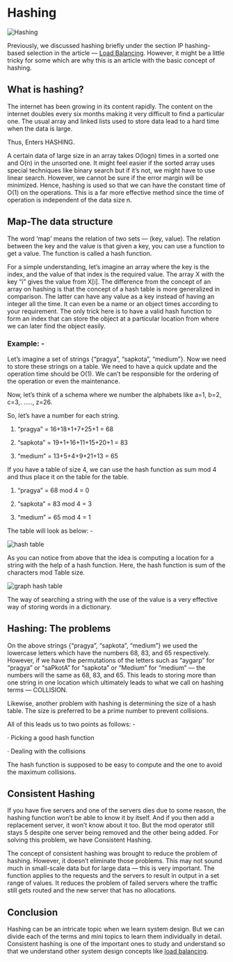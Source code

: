 # Hashing

![Hashing](https://miro.medium.com/max/720/1*sYSkRUQwau8wtD-6Mg60iA.jpeg)

Previously, we discussed hashing briefly under the section IP hashing-based selection in the article — [Load Balancing](https://github.com/Pragya2056/system-design-concepts-hacktoberfest2022/tree/master/Load-Balancing). However, it might be a little tricky for some which are why this is an article with the basic concept of hashing.

## What is hashing?

The internet has been growing in its content rapidly. The content on the internet doubles every six months making it very difficult to find a particular one. The usual array and linked lists used to store data lead to a hard time when the data is large.

Thus, Enters HASHING.

A certain data of large size in an array takes O(logn) times in a sorted one and O(n) in the unsorted one. It might feel easier if the sorted array uses special techniques like binary search but if it’s not, we might have to use linear search. However, we cannot be sure if the error margin will be minimized. Hence, hashing is used so that we can have the constant time of O(1) on the operations. This is a far more effective method since the time of operation is independent of the data size n.

## Map-The data structure

The word ‘map’ means the relation of two sets — (key, value). The relation between the key and the value is that given a key, you can use a function to get a value. The function is called a hash function.

For a simple understanding, let’s imagine an array where the key is the index, and the value of that index is the required value. The array X with the key “i” gives the value from X[i]. The difference from the concept of an array on hashing is that the concept of a hash table is more generalized in comparison. The latter can have any value as a key instead of having an integer all the time. It can even be a name or an object times according to your requirement. The only trick here is to have a valid hash function to form an index that can store the object at a particular location from where we can later find the object easily.

### Example: -

Let’s imagine a set of strings {“pragya”, “sapkota”, “medium”}. Now we need to store these strings on a table. We need to have a quick update and the operation time should be O(1). We can’t be responsible for the ordering of the operation or even the maintenance.

Now, let’s think of a schema where we number the alphabets like a=1, b=2, c=3,. ….., z=26.

So, let’s have a number for each string.

1. “pragya” = 16+18+1+7+25+1 = 68

2. “sapkota” = 19+1+16+11+15+20+1 = 83

3. “medium” = 13+5+4+9+21+13 = 65

If you have a table of size 4, we can use the hash function as sum mod 4 and thus place it on the table for the table.

1. “pragya” = 68 mod 4 = 0

2. “sapkota” = 83 mod 4 = 3

3. “medium” = 65 mod 4 = 1

The table will look as below: -

![hash table](https://miro.medium.com/max/720/1*UPqIHed594n_xuK3MMbnwg.png)

As you can notice from above that the idea is computing a location for a string with the help of a hash function. Here, the hash function is sum of the characters mod Table size.

![graph hash table](https://miro.medium.com/max/720/1*sjnbY7mmlviOmxaA2WF4rA.jpeg)

The way of searching a string with the use of the value is a very effective way of storing words in a dictionary.

## Hashing: The problems

On the above strings {“pragya”, “sapkota”, “medium”} we used the lowercase letters which have the numbers 68, 83, and 65 respectively. However, if we have the permutations of the letters such as “aygarp” for “pragya” or “saPkotA” for “sapkota” or “Medium” for “medium” — the numbers will the same as 68, 83, and 65. This leads to storing more than one string in one location which ultimately leads to what we call on hashing terms — COLLISION.

Likewise, another problem with hashing is determining the size of a hash table. The size is preferred to be a prime number to prevent collisions.

All of this leads us to two points as follows: -

· Picking a good hash function

· Dealing with the collisions

The hash function is supposed to be easy to compute and the one to avoid the maximum collisions.

## Consistent Hashing

If you have five servers and one of the servers dies due to some reason, the hashing function won’t be able to know it by itself. And if you then add a replacement server, it won’t know about it too. But the mod operator still stays 5 despite one server being removed and the other being added. For solving this problem, we have Consistent Hashing.

The concept of consistent hashing was brought to reduce the problem of hashing. However, it doesn’t eliminate those problems. This may not sound much in small-scale data but for large data — this is very important. The function applies to the requests and the servers to result in output in a set range of values. It reduces the problem of failed servers where the traffic still gets routed and the new server that has no allocations.

## Conclusion

Hashing can be an intricate topic when we learn system design. But we can divide each of the terms and mini topics to learn them individually in detail. Consistent hashing is one of the important ones to study and understand so that we understand other system design concepts like [load balancing](https://github.com/Pragya2056/system-design-concepts-hacktoberfest2022/tree/master/Load-Balancing).
